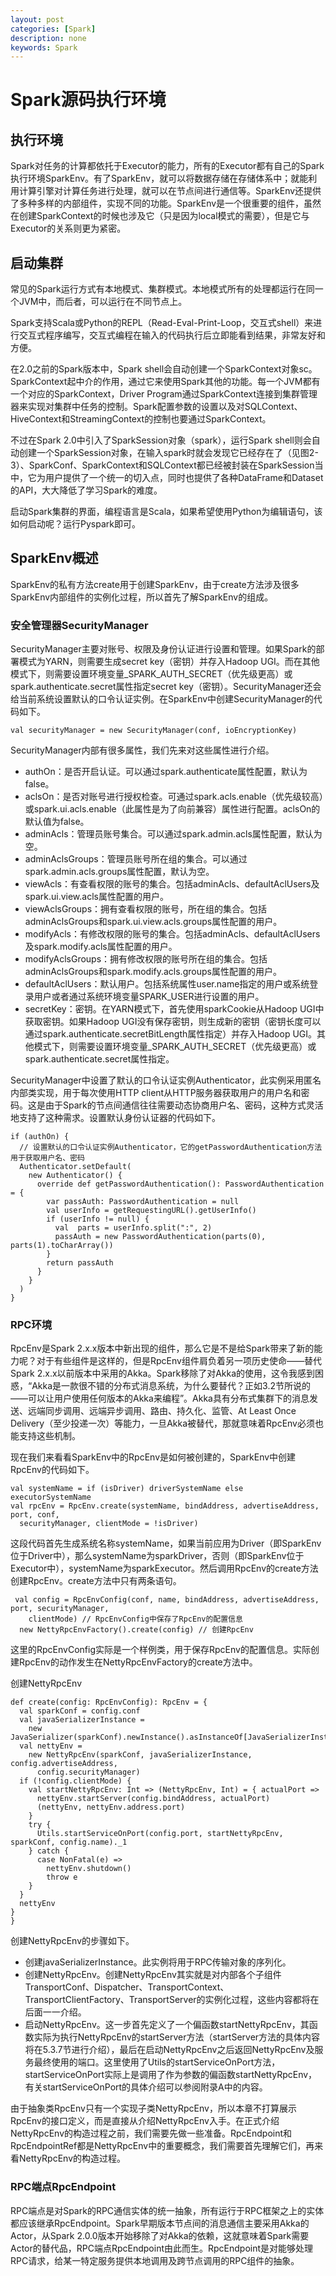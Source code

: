 ```yaml
---
layout: post
categories: [Spark]
description: none
keywords: Spark
---
```

# Spark源码执行环境

## 执行环境
Spark对任务的计算都依托于Executor的能力，所有的Executor都有自己的Spark执行环境SparkEnv。有了SparkEnv，就可以将数据存储在存储体系中；就能利用计算引擎对计算任务进行处理，就可以在节点间进行通信等。SparkEnv还提供了多种多样的内部组件，实现不同的功能。SparkEnv是一个很重要的组件，虽然在创建SparkContext的时候也涉及它（只是因为local模式的需要），但是它与Executor的关系则更为紧密。

## 启动集群
常见的Spark运行方式有本地模式、集群模式。本地模式所有的处理都运行在同一个JVM中，而后者，可以运行在不同节点上。

Spark支持Scala或Python的REPL（Read-Eval-Print-Loop，交互式shell）来进行交互式程序编写，交互式编程在输入的代码执行后立即能看到结果，非常友好和方便。

在2.0之前的Spark版本中，Spark shell会自动创建一个SparkContext对象sc。SparkContext起中介的作用，通过它来使用Spark其他的功能。每一个JVM都有一个对应的SparkContext，Driver Program通过SparkContext连接到集群管理器来实现对集群中任务的控制。Spark配置参数的设置以及对SQLContext、HiveContext和StreamingContext的控制也要通过SparkContext。

不过在Spark 2.0中引入了SparkSession对象（spark），运行Spark shell则会自动创建一个SparkSession对象，在输入spark时就会发现它已经存在了（见图2-3）、SparkConf、SparkContext和SQLContext都已经被封装在SparkSession当中，它为用户提供了一个统一的切入点，同时也提供了各种DataFrame和Dataset的API，大大降低了学习Spark的难度。

启动Spark集群的界面，编程语言是Scala，如果希望使用Python为编辑语句，该如何启动呢？运行Pyspark即可。

## SparkEnv概述
SparkEnv的私有方法create用于创建SparkEnv，由于create方法涉及很多SparkEnv内部组件的实例化过程，所以首先了解SparkEnv的组成。

### 安全管理器SecurityManager
SecurityManager主要对账号、权限及身份认证进行设置和管理。如果Spark的部署模式为YARN，则需要生成secret key（密钥）并存入Hadoop UGI。而在其他模式下，则需要设置环境变量_SPARK_AUTH_SECRET（优先级更高）或spark.authenticate.secret属性指定secret key（密钥）。SecurityManager还会给当前系统设置默认的口令认证实例。在SparkEnv中创建SecurityManager的代码如下。
```
val securityManager = new SecurityManager(conf, ioEncryptionKey)
```
SecurityManager内部有很多属性，我们先来对这些属性进行介绍。
- authOn：是否开启认证。可以通过spark.authenticate属性配置，默认为false。
- aclsOn：是否对账号进行授权检查。可通过spark.acls.enable（优先级较高）或spark.ui.acls.enable（此属性是为了向前兼容）属性进行配置。aclsOn的默认值为false。
- adminAcls：管理员账号集合。可以通过spark.admin.acls属性配置，默认为空。
- adminAclsGroups：管理员账号所在组的集合。可以通过spark.admin.acls.groups属性配置，默认为空。
- viewAcls：有查看权限的账号的集合。包括adminAcls、defaultAclUsers及spark.ui.view.acls属性配置的用户。
- viewAclsGroups：拥有查看权限的账号，所在组的集合。包括adminAclsGroups和spark.ui.view.acls.groups属性配置的用户。
- modifyAcls：有修改权限的账号的集合。包括adminAcls、defaultAclUsers及spark.modify.acls属性配置的用户。
- modifyAclsGroups：拥有修改权限的账号所在组的集合。包括adminAclsGroups和spark.modify.acls.groups属性配置的用户。
- defaultAclUsers：默认用户。包括系统属性user.name指定的用户或系统登录用户或者通过系统环境变量SPARK_USER进行设置的用户。
- secretKey：密钥。在YARN模式下，首先使用sparkCookie从Hadoop UGI中获取密钥。如果Hadoop UGI没有保存密钥，则生成新的密钥（密钥长度可以通过spark.authenticate.secretBitLength属性指定）并存入Hadoop UGI。其他模式下，则需要设置环境变量_SPARK_AUTH_SECRET（优先级更高）或spark.authenticate.secret属性指定。

SecurityManager中设置了默认的口令认证实例Authenticator，此实例采用匿名内部类实现，用于每次使用HTTP client从HTTP服务器获取用户的用户名和密码。这是由于Spark的节点间通信往往需要动态协商用户名、密码，这种方式灵活地支持了这种需求。设置默认身份认证器的代码如下。

```
if (authOn) { 
  // 设置默认的口令认证实例Authenticator，它的getPasswordAuthentication方法用于获取用户名、密码
  Authenticator.setDefault(
    new Authenticator() {
      override def getPasswordAuthentication(): PasswordAuthentication = {
        var passAuth: PasswordAuthentication = null
        val userInfo = getRequestingURL().getUserInfo()
        if (userInfo != null) {
          val  parts = userInfo.split(":", 2)
          passAuth = new PasswordAuthentication(parts(0), parts(1).toCharArray())
        }
        return passAuth
      }
    }
  )
}

```

### RPC环境
RpcEnv是Spark 2.x.x版本中新出现的组件，那么它是不是给Spark带来了新的能力呢？对于有些组件是这样的，但是RpcEnv组件肩负着另一项历史使命——替代Spark 2.x.x以前版本中采用的Akka。Spark移除了对Akka的使用，这令我感到困惑，“Akka是一款很不错的分布式消息系统，为什么要替代？正如3.2节所说的——可以让用户使用任何版本的Akka来编程”。Akka具有分布式集群下的消息发送、远端同步调用、远端异步调用、路由、持久化、监管、At Least Once Delivery（至少投递一次）等能力，一旦Akka被替代，那就意味着RpcEnv必须也能支持这些机制。

现在我们来看看SparkEnv中的RpcEnv是如何被创建的，SparkEnv中创建RpcEnv的代码如下。
```
val systemName = if (isDriver) driverSystemName else executorSystemName
val rpcEnv = RpcEnv.create(systemName, bindAddress, advertiseAddress, port, conf,
  securityManager, clientMode = !isDriver)
```
这段代码首先生成系统名称systemName，如果当前应用为Driver（即SparkEnv位于Driver中），那么systemName为sparkDriver，否则（即SparkEnv位于Executor中），systemName为sparkExecutor。然后调用RpcEnv的create方法创建RpcEnv。create方法中只有两条语句。

```
 val config = RpcEnvConfig(conf, name, bindAddress, advertiseAddress, port, securityManager,
    clientMode) // RpcEnvConfig中保存了RpcEnv的配置信息
  new NettyRpcEnvFactory().create(config) // 创建RpcEnv
```
这里的RpcEnvConfig实际是一个样例类，用于保存RpcEnv的配置信息。实际创建RpcEnv的动作发生在NettyRpcEnvFactory的create方法中。

创建NettyRpcEnv
```
def create(config: RpcEnvConfig): RpcEnv = {
  val sparkConf = config.conf
  val javaSerializerInstance =
    new JavaSerializer(sparkConf).newInstance().asInstanceOf[JavaSerializerInstance]
  val nettyEnv =
    new NettyRpcEnv(sparkConf, javaSerializerInstance, config.advertiseAddress,
      config.securityManager)
  if (!config.clientMode) {
    val startNettyRpcEnv: Int => (NettyRpcEnv, Int) = { actualPort =>
      nettyEnv.startServer(config.bindAddress, actualPort)
      (nettyEnv, nettyEnv.address.port)
    }
    try {
      Utils.startServiceOnPort(config.port, startNettyRpcEnv, sparkConf, config.name)._1
    } catch {
      case NonFatal(e) =>
        nettyEnv.shutdown()
        throw e
    }
  }
  nettyEnv
}
}
```
创建NettyRpcEnv的步骤如下。
- 创建javaSerializerInstance。此实例将用于RPC传输对象的序列化。
- 创建NettyRpcEnv。创建NettyRpcEnv其实就是对内部各个子组件TransportConf、Dispatcher、TransportContext、TransportClientFactory、TransportServer的实例化过程，这些内容都将在后面一一介绍。
- 启动NettyRpcEnv。这一步首先定义了一个偏函数startNettyRpcEnv，其函数实际为执行NettyRpcEnv的startServer方法（startServer方法的具体内容将在5.3.7节进行介绍），最后在启动NettyRpcEnv之后返回NettyRpcEnv及服务最终使用的端口。这里使用了Utils的startServiceOnPort方法，startServiceOnPort实际上是调用了作为参数的偏函数startNettyRpcEnv，有关startServiceOnPort的具体介绍可以参阅附录A中的内容。

由于抽象类RpcEnv只有一个实现子类NettyRpcEnv，所以本章不打算展示RpcEnv的接口定义，而是直接从介绍NettyRpcEnv入手。在正式介绍NettyRpcEnv的构造过程之前，我们需要先做一些准备。RpcEndpoint和RpcEndpointRef都是NettyRpcEnv中的重要概念，我们需要首先理解它们，再来看NettyRpcEnv的构造过程。

### RPC端点RpcEndpoint
RPC端点是对Spark的RPC通信实体的统一抽象，所有运行于RPC框架之上的实体都应该继承RpcEndpoint。Spark早期版本节点间的消息通信主要采用Akka的Actor，从Spark 2.0.0版本开始移除了对Akka的依赖，这就意味着Spark需要Actor的替代品，RPC端点RpcEndpoint由此而生。RpcEndpoint是对能够处理RPC请求，给某一特定服务提供本地调用及跨节点调用的RPC组件的抽象。




















